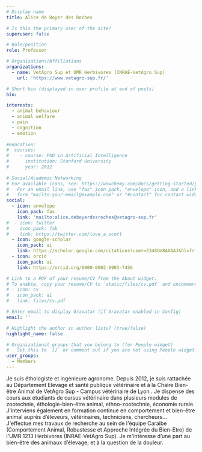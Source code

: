 ```yaml
---
# Display name
title: Alice de Boyer des Roches

# Is this the primary user of the site?
superuser: false

# Role/position
role: Professor

# Organizations/Affiliations
organizations:
  - name: VetAgro Sup et UMR Herbivores (INRAE-VetAgro Sup)
    url: 'https://www.vetagro-sup.fr/'

# Short bio (displayed in user profile at end of posts)
bio: 

interests:
  - animal behaviour
  - animal welfare
  - pain
  - cognition
  - emotion
  
#education:
#  courses:
#    - course: PhD in Artificial Intelligence
#      institution: Stanford University
#      year: 2012
 
# Social/Academic Networking
# For available icons, see: https://wowchemy.com/docs/getting-started/page-builder/#icons
#   For an email link, use "fas" icon pack, "envelope" icon, and a link in the
#   form "mailto:your-email@example.com" or "#contact" for contact widget.
social:
  - icon: envelope
    icon_pack: fas
    link: 'mailto:alice.deboyerdesroches@vetagro-sup.fr'
#  - icon: twitter
#    icon_pack: fab
#    link: https://twitter.com/love_a_scott
  - icon: google-scholar
    icon_pack: ai
    link: https://scholar.google.com/citations?user=2348Om8AAAAJ&hl=fr
  - icon: orcid
    icon_pack: ai
    link: https://orcid.org/0000-0002-6903-7456

# Link to a PDF of your resume/CV from the About widget.
# To enable, copy your resume/CV to `static/files/cv.pdf` and uncomment the lines below.
# - icon: cv
#   icon_pack: ai
#   link: files/cv.pdf

# Enter email to display Gravatar (if Gravatar enabled in Config)
email: ''

# Highlight the author in author lists? (true/false)
highlight_name: false

# Organizational groups that you belong to (for People widget)
#   Set this to `[]` or comment out if you are not using People widget.
user_groups:
  - Members
---
```

Je suis éthologiste et ingénieure agronome. Depuis 2012, je suis rattachée au Département Elevage et santé publique vétérinaire et à la Chaire Bien-être Animal de VetAgro Sup - Campus vétérinaire de Lyon . Je dispense des cours aux étudiants de cursus vétérinaire dans plusieurs modules de zootechnie, éthologie-bien-être animal, ethno-zootechnie, économie rurale. J'interviens également en formation continue en comportement et bien-être animal auprès d’éleveurs, vétérinaires, techniciens, chercheurs...  
J'effectue mes travaux de recherche au sein de l'équipe Caraibe (Comportement Animal, Robustesse et Approche Intégrée du Bien-Etre) de l'UMR 1213 Herbivores (INRAE-VetAgro Sup). Je m'intéresse d’une part au bien-être des animaux d’élevage; et à la question de la douleur.
 